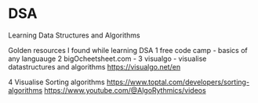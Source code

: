 # DSA
Learning Data Structures and Algorithms


Golden resources I found while learning DSA
1 free code camp - basics of any languauge
2 bigOcheetsheet.com - 
3 visualgo - visualise datastructures and algorithms 
  https://visualgo.net/en

4 Visualise Sorting algorithms 
  https://www.toptal.com/developers/sorting-algorithms
  https://www.youtube.com/@AlgoRythmics/videos 






